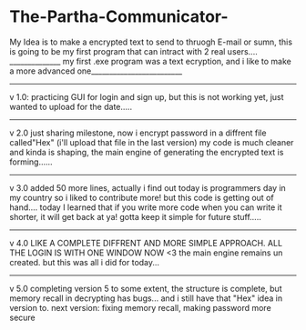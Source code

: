 # The-Partha-Communicator-
My Idea is to make a encrypted text to send to thruogh E-mail or sumn, this is going to be my first program that can intract with 2 real users....
______________ my first .exe program was a text ecryption, and i like to make a more advanced one_________________________
__________________________________________________________________________________________________________________________
v 1.0: 
practicing GUI for login and sign up,
but this is not working yet, just wanted to upload for the date.....
____________________________________________________________________________________________________________________________
v 2.0
just sharing milestone, now i encrypt password in a diffrent file called"Hex" (i'll upload that file in the last version)
my code is much cleaner and kinda is shaping, the main engine of generating the encrypted text is forming......
_____________________________________________________________________________________________________________________________
v 3.0
added 50 more lines, actually i find out today is programmers day in my country so i liked to contribute more! 
but this code is getting out of hand....
today I learned that if you write more code when you can write it shorter, it will get back at ya!
gotta keep it simple for future stuff.....
_____________________________________________________________________________________________________________________________
v 4.0
LIKE A COMPLETE DIFFRENT AND MORE SIMPLE APPROACH. ALL THE LOGIN IS WITH ONE WINDOW NOW <3
the main engine remains un created. but this was all i did for today...
_____________________________________________________________________________________________________________________________
v 5.0 
completing version 5 to some extent, the structure is complete, but memory recall in decrypting has bugs...
and i still have that "Hex" idea in version to.
next version: fixing memory recall, making password more secure 




